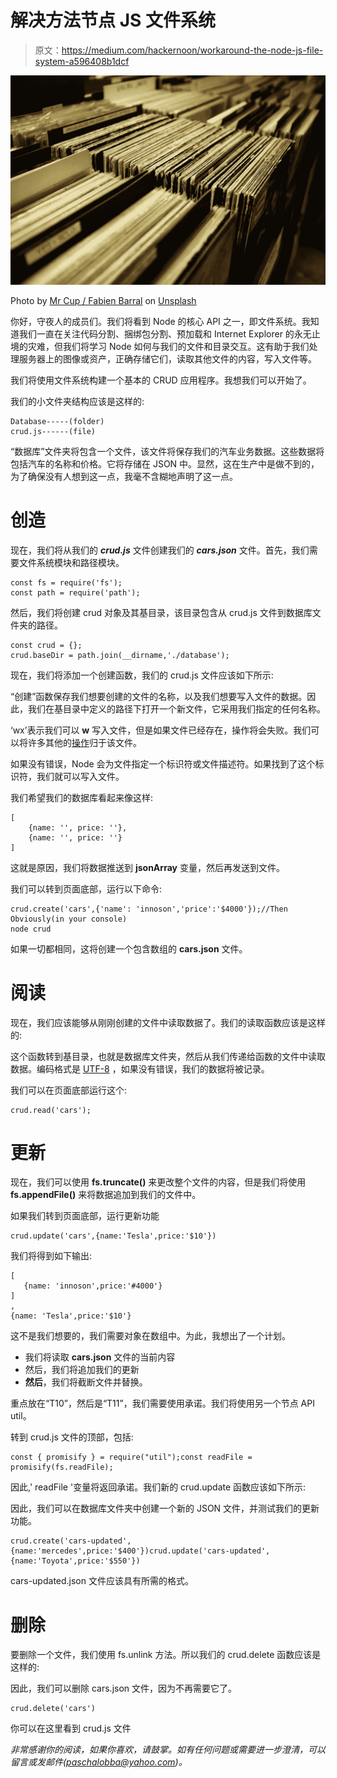 # 解决方法节点 JS 文件系统

> 原文：<https://medium.com/hackernoon/workaround-the-node-js-file-system-a596408b1dcf>

![](img/d2ead0c39f11d31afcb68773299ab14e.png)

Photo by [Mr Cup / Fabien Barral](https://unsplash.com/photos/o6GEPQXnqMY?utm_source=unsplash&utm_medium=referral&utm_content=creditCopyText) on [Unsplash](https://unsplash.com/search/photos/files?utm_source=unsplash&utm_medium=referral&utm_content=creditCopyText)

你好，守夜人的成员们。我们将看到 Node 的核心 API 之一，即文件系统。我知道我们一直在关注代码分割、捆绑包分割、预加载和 Internet Explorer 的永无止境的灾难，但我们将学习 Node 如何与我们的文件和目录交互。这有助于我们处理服务器上的图像或资产，正确存储它们，读取其他文件的内容，写入文件等。

我们将使用文件系统构建一个基本的 CRUD 应用程序。我想我们可以开始了。

我们的小文件夹结构应该是这样的:

```
Database-----(folder)
crud.js------(file)
```

“数据库”文件夹将包含一个文件，该文件将保存我们的汽车业务数据。这些数据将包括汽车的名称和价格。它将存储在 JSON 中。显然，这在生产中是做不到的，为了确保没有人想到这一点，我毫不含糊地声明了这一点。

# 创造

现在，我们将从我们的 ***crud.js*** 文件创建我们的 ***cars.json*** 文件。首先，我们需要文件系统模块和路径模块。

```
const fs = require('fs');
const path = require('path');
```

然后，我们将创建 crud 对象及其基目录，该目录包含从 crud.js 文件到数据库文件夹的路径。

```
const crud = {};
crud.baseDir = path.join(__dirname,'./database');
```

现在，我们将添加一个创建函数，我们的 crud.js 文件应该如下所示:

“创建”函数保存我们想要创建的文件的名称，以及我们想要写入文件的数据。因此，我们在基目录中定义的路径下打开一个新文件，它采用我们指定的任何名称。

‘wx’表示我们可以 **w** 写入文件，但是如果文件已经存在，操作将会失败。我们可以将许多其他的[操作](http://www.tutorialsteacher.com/nodejs/nodejs-file-system)归于该文件。

如果没有错误，Node 会为文件指定一个标识符或文件描述符。如果找到了这个标识符，我们就可以写入文件。

我们希望我们的数据库看起来像这样:

```
[
    {name: '', price: ''},
    {name: '', price: ''}
]
```

这就是原因，我们将数据推送到 **jsonArray** 变量，然后再发送到文件。

我们可以转到页面底部，运行以下命令:

```
crud.create('cars',{'name': 'innoson','price':'$4000'});//Then Obviously(in your console)
node crud
```

如果一切都相同，这将创建一个包含数组的 **cars.json** 文件。

# 阅读

现在，我们应该能够从刚刚创建的文件中读取数据了。我们的读取函数应该是这样的:

这个函数转到基目录，也就是数据库文件夹，然后从我们传递给函数的文件中读取数据。编码格式是 [UTF-8](https://en.wikipedia.org/wiki/UTF-8) ，如果没有错误，我们的数据将被记录。

我们可以在页面底部运行这个:

```
crud.read('cars');
```

# 更新

现在，我们可以使用 **fs.truncate()** 来更改整个文件的内容，但是我们将使用 **fs.appendFile()** 来将数据追加到我们的文件中。

如果我们转到页面底部，运行更新功能

```
crud.update('cars',{name:'Tesla',price:'$10'})
```

我们将得到如下输出:

```
[
   {name: 'innoson',price:'#4000'}
]
,
{name: 'Tesla',price:'$10'}
```

这不是我们想要的，我们需要对象在数组中。为此，我想出了一个计划。

*   我们将读取 **cars.json** 文件的当前内容
*   然后，我们将追加我们的更新
*   **然后**，我们将截断文件并替换。

重点放在“T10”，然后是“T11”，我们需要使用承诺。我们将使用另一个节点 API util。

转到 crud.js 文件的顶部，包括:

```
const { promisify } = require("util");const readFile = promisify(fs.readFile);
```

因此,' readFile '变量将返回承诺。我们新的 crud.update 函数应该如下所示:

因此，我们可以在数据库文件夹中创建一个新的 JSON 文件，并测试我们的更新功能。

```
crud.create('cars-updated',{name:'mercedes',price:'$400'})crud.update('cars-updated',{name:'Toyota',price:'$550'})
```

cars-updated.json 文件应该具有所需的格式。

# 删除

要删除一个文件，我们使用 fs.unlink 方法。所以我们的 crud.delete 函数应该是这样的:

因此，我们可以删除 cars.json 文件，因为不再需要它了。

```
crud.delete('cars')
```

你可以在这里看到 crud.js 文件

*非常感谢你的阅读，如果你喜欢，请鼓掌。如有任何问题或需要进一步澄清，可以留言或发邮件(paschalobba@yahoo.com)。*